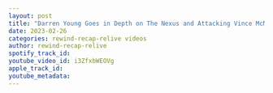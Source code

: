 ```yaml
---
layout: post
title: "Darren Young Goes in Depth on The Nexus and Attacking Vince McMahon"
date: 2023-02-26
categories: rewind-recap-relive videos
author: rewind-recap-relive
spotify_track_id: 
youtube_video_id: i3ZfxbWEOVg
apple_track_id: 
youtube_metadata: 
---
```

